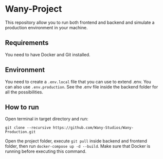 # Wany-Project

This repository allow you to run both frontend and backend and simulate a production environment in your machine.

## Requirements

You need to have Docker and Git installed.

## Environment

You need to create a `.env.local` file that you can use to extend .env. You can also use `.env.production`. See the .env file inside the backend folder for all the possibilities.

## How to run

Open terminal in target directory and run:

```
git clone --recursive https://github.com/Wany-Studios/Wany-Production.git
```

Open the project folder, execute `git pull` inside backend and frontend folder, then run `docker-compose up -d --build`. Make sure that Docker is running before executing this command.
